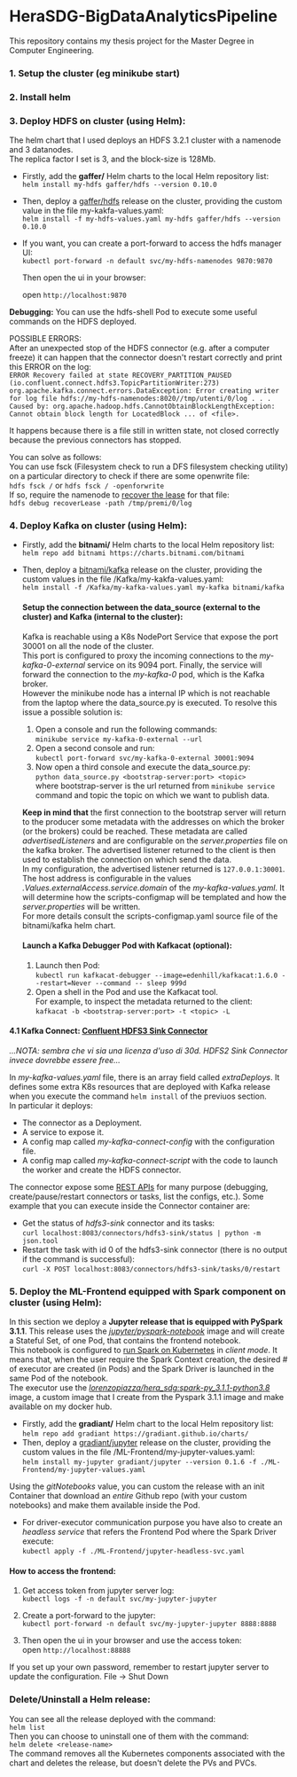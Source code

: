 # HeraSDG-BigDataAnalyticsPipeline
This repository contains my thesis project for the Master Degree in Computer Engineering.

### 1. Setup the cluster (eg minikube start)

### 2. Install helm

### 3. Deploy HDFS on cluster (using Helm):
The helm chart that I used deploys an HDFS 3.2.1 cluster with a namenode and 3 datanodes.  
The replica factor I set is 3, and the block-size is 128Mb.
- Firstly, add the **gaffer/** Helm charts to the local Helm repository list:  
`helm install my-hdfs gaffer/hdfs --version 0.10.0`  
- Then, deploy a [gaffer/hdfs](https://artifacthub.io/packages/helm/gaffer/hdfs) release on the cluster, providing the custom value in the file my-kakfa-values.yaml:  
`helm install -f my-hdfs-values.yaml my-hdfs gaffer/hdfs --version 0.10.0`
- If you want, you can create a port-forward to access the hdfs manager UI:  
 `kubectl port-forward -n default svc/my-hdfs-namenodes 9870:9870`

   Then open the ui in your browser:

   open `http://localhost:9870`

**Debugging:**
You can use the hdfs-shell Pod to execute some useful commands on the HDFS deployed.  

POSSIBLE ERRORS:  
After an unexpected stop of the HDFS connector (e.g. after a computer freeze) it can happen that the connector doesn't restart correctly and print this ERROR on the log:  
`ERROR Recovery failed at state RECOVERY_PARTITION_PAUSED (io.confluent.connect.hdfs3.TopicPartitionWriter:273)
org.apache.kafka.connect.errors.DataException: Error creating writer for log file hdfs://my-hdfs-namenodes:8020//tmp/utenti/0/log
.
.
.
Caused by: org.apache.hadoop.hdfs.CannotObtainBlockLengthException: Cannot obtain block length for LocatedBlock ... of <file>.`
 
It happens because there is a file still in written state, not closed correctly because the previous connectors has stopped.
 
You can solve as follows:  
You can use fsck (Filesystem check to run a DFS filesystem checking utility) on a particular directory to check if there are some openwrite file:  
  `hdfs fsck /`
  or
  `hdfs fsck / -openforwrite`    
If so, require the namenode to [recover the lease](https://blog.cloudera.com/understanding-hdfs-recovery-processes-part-1/) for that file:    
  `hdfs debug recoverLease -path /tmp/premi/0/log`

### 4. Deploy Kafka on cluster (using Helm):  
- Firstly, add the **bitnami/** Helm charts to the local Helm repository list:  
`helm repo add bitnami https://charts.bitnami.com/bitnami`  
- Then, deploy a [bitnami/kafka](https://artifacthub.io/packages/helm/bitnami/kafka) release on the cluster, providing the custom values in the file /Kafka/my-kakfa-values.yaml:  
`helm install -f /Kafka/my-kafka-values.yaml my-kafka bitnami/kafka`

    #### Setup the connection between the data_source (external to the cluster) and Kafka (internal to the cluster):
    Kafka is reachable using a K8s NodePort Service that expose the port 30001 on all the node of the cluster.  
This port is configured to proxy the incoming connections to the *my-kafka-0-external* service on its 9094 port. Finally, the service will forward the connection to the *my-kafka-0* pod, which is the Kafka broker.  
However the minikube node has a internal IP which is not reachable from the laptop where the data_source.py is executed.  To resolve this issue a possible solution is:  
    1. Open a console and run the following commands:  
`minikube service my-kafka-0-external --url`  
    2. Open a second console and run:  
`kubectl port-forward svc/my-kafka-0-external 30001:9094`  
    3. Now open a third console and execute the data_source.py:  
`python data_source.py <bootstrap-server:port> <topic>`  
where bootstrap-server is the url returned from `minikube service` command and topic the topic on which we want to publish data.  

    **Keep in mind that** the first connection to the bootstrap server will return to the producer some metadata with the addresses on which the broker (or the brokers) could be reached.  These metadata are called *advertisedListeners* and are configurable on the *server.properties* file on the kafka broker. The advertised listener returned to the client is then used to establish the connection on which send the data.  
In my configuration, the advertised listener returned is `127.0.0.1:30001`.  The host address is configurable in the values *.Values.externalAccess.service.domain* of the *my-kafka-values.yaml*. It will determine how the scripts-configmap will be templated and how the *server.properties* will be written.  
For more details consult the scripts-configmap.yaml source file of the bitnami/kafka helm chart.

    #### Launch a Kafka Debugger Pod with Kafkacat (optional):
    1. Launch then Pod:  
    `kubectl run kafkacat-debugger --image=edenhill/kafkacat:1.6.0 --restart=Never --command -- sleep 999d`  
    2. Open a shell in the Pod and use the Kafkacat tool.  
For example, to inspect the metadata returned to the client:  
`kafkacat -b <bootstrap-server:port> -t <topic> -L`

#### 4.1 Kafka Connect: [Confluent HDFS3 Sink Connector](https://www.confluent.io/hub/confluentinc/kafka-connect-hdfs3)  
*...NOTA: sembra che vi sia una licenza d'uso di 30d. HDFS2 Sink Connector invece dovrebbe essere free...*  

In *my-kafka-values.yaml* file, there is an array field called *extraDeploys*. It defines some extra K8s resources that are deployed with Kafka release when you execute the command `helm install` of the previuos section.  
In particular it deploys:  
- The connector as a Deployment.
- A service to expose it.
- A config map called *my-kafka-connect-config* with the configuration file.
- A config map called *my-kafka-connect-script* with the code to launch the worker and create the HDFS connector.

The connector expose some [REST APIs](https://docs.confluent.io/home/connect/monitoring.html#using-the-rest-interface) for many purpose (debugging, create/pause/restart connectors or tasks, list the configs, etc.).
Some example that you can execute inside the Connector container are:  
- Get the status of *hdfs3-sink* connector and its tasks:  
`curl localhost:8083/connectors/hdfs3-sink/status | python -m json.tool`
- Restart the task with id 0 of the hdfs3-sink connector (there is no output if the command is successful):  
`curl -X POST localhost:8083/connectors/hdfs3-sink/tasks/0/restart`

### 5. Deploy the ML-Frontend equipped with Spark component on cluster (using Helm):
In this section we deploy a **Jupyter release that is equipped with PySpark 3.1.1**. This release uses the [*jupyter/pyspark-notebook*](https://jupyter-docker-stacks.readthedocs.io/en/latest/using/selecting.html#jupyter-pyspark-notebook) image and will create a Stateful Set, of one Pod, that contains the frontend notebook.  
This notebook is configured to [run Spark on Kubernetes](https://spark.apache.org/docs/latest/running-on-kubernetes.html) in *client mode*. It means that, when the user require the Spark Context creation, the desired # of executor are created (in Pods) and the Spark Driver is launched in the same Pod of the notebook.   
The executor use the [*lorenzopiazza/hera_sdg:spark-py_3.1.1-python3.8*](https://hub.docker.com/layers/lorenzopiazza/hera_sdg/spark-py_3.1.1-python3.8/images/sha256-8f2643f9c565a64c8ffbe38b798d5ce1b8b9be2fa414a8a0081f5d39974bb481?context=repo) image, a custom image that I create from the Pyspark 3.1.1 image and make available on my docker hub.


- Firstly, add the **gradiant/** Helm chart to the local Helm repository list:  
`helm repo add gradiant https://gradiant.github.io/charts/`  
- Then, deploy a [gradiant/jupyter](https://artifacthub.io/packages/helm/gradiant/jupyter) release on the cluster, providing the custom values in the file /ML-Frontend/my-jupyter-values.yaml:  
`helm install my-jupyter gradiant/jupyter --version 0.1.6 -f ./ML-Frontend/my-jupyter-values.yaml`

Using the *gitNotebooks* value, you can custom the release with an init Container that download an *entire* Github repo (with your custom notebooks) and make them available inside the Pod.  

- For driver-executor communication purpose you have also to create an *headless service* that refers the Frontend Pod where the Spark Driver execute:  
`kubectl apply -f ./ML-Frontend/jupyter-headless-svc.yaml`

#### How to access the frontend:
1. Get access token from jupyter server log:  
   `kubectl logs -f -n default svc/my-jupyter-jupyter`

2. Create a port-forward to the jupyter:  
   `kubectl port-forward -n default svc/my-jupyter-jupyter 8888:8888`

3. Then open the ui in your browser and use the access token:  
   open `http://localhost:88888`

If you set up your own password, remember to restart jupyter server to update the configuration.
  File -> Shut Down


### Delete/Uninstall a Helm release:
You can see all the release deployed with the command:  
`helm list`  
Then you can choose to uninstall one of them with the command:  
`helm delete <release-name>`  
The command removes all the Kubernetes components associated with the chart and deletes the release, but doesn't delete the PVs and PVCs.




